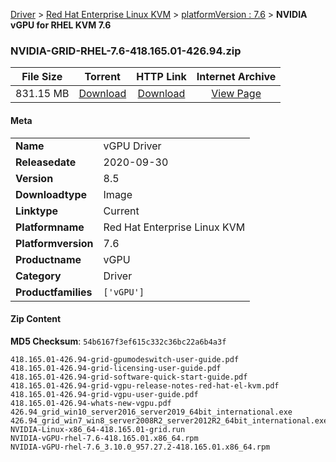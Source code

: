 
[Driver](/README.md)  >  [Red Hat Enterprise Linux KVM](/index/Driver/Red_Hat_Enterprise_Linux_KVM.md)  >  [platformVersion : 7.6](/index/Driver/Red_Hat_Enterprise_Linux_KVM/7.6.md)  >  **NVIDIA vGPU for RHEL KVM 7.6**


### NVIDIA-GRID-RHEL-7.6-418.165.01-426.94.zip

| **File Size** | **Torrent**  | **HTTP Link** | **Internet Archive** |
|:-------------:|:------------:|:-------------:|:--------------------:|
| 831.15 MB |  [Download](https://archive.org/download/nvgpu_NVIDIA-GRID-RHEL-7.6-418.165.01-426.94.zip/nvgpu_NVIDIA-GRID-RHEL-7.6-418.165.01-426.94.zip_archive.torrent)       | [Download](https://archive.org/compress/nvgpu_NVIDIA-GRID-RHEL-7.6-418.165.01-426.94.zip) | [View Page](https://archive.org/details/nvgpu_NVIDIA-GRID-RHEL-7.6-418.165.01-426.94.zip)       |

#### Meta

<table>
<tr><td><strong>Name</strong></td><td>vGPU Driver</td></tr>
<tr><td><strong>Releasedate</strong></td><td>2020-09-30</td></tr>
<tr><td><strong>Version</strong></td><td>8.5</td></tr>
<tr><td><strong>Downloadtype</strong></td><td>Image</td></tr>
<tr><td><strong>Linktype</strong></td><td>Current</td></tr>
<tr><td><strong>Platformname</strong></td><td>Red Hat Enterprise Linux KVM</td></tr>
<tr><td><strong>Platformversion</strong></td><td>7.6</td></tr>
<tr><td><strong>Productname</strong></td><td>vGPU</td></tr>
<tr><td><strong>Category</strong></td><td>Driver</td></tr>
<tr><td><strong>Productfamilies</strong></td><td><code>['vGPU']</code></td></tr>
</table>

#### Zip Content

**MD5 Checksum**: `54b6167f3ef615c332c36bc22a6b4a3f`

```text
418.165.01-426.94-grid-gpumodeswitch-user-guide.pdf
418.165.01-426.94-grid-licensing-user-guide.pdf
418.165.01-426.94-grid-software-quick-start-guide.pdf
418.165.01-426.94-grid-vgpu-release-notes-red-hat-el-kvm.pdf
418.165.01-426.94-grid-vgpu-user-guide.pdf
418.165.01-426.94-whats-new-vgpu.pdf
426.94_grid_win10_server2016_server2019_64bit_international.exe
426.94_grid_win7_win8_server2008R2_server2012R2_64bit_international.exe
NVIDIA-Linux-x86_64-418.165.01-grid.run
NVIDIA-vGPU-rhel-7.6-418.165.01.x86_64.rpm
NVIDIA-vGPU-rhel-7.6_3.10.0_957.27.2-418.165.01.x86_64.rpm
```